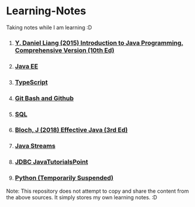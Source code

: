 # Learning-Notes

Taking notes while I am learning :D

<ol>
<li><h3><a href="https://github.com/CurtisNewbie/Book-Reading-Notes/tree/master/(D.%20Daniel%20Liang%2C%202015)">Y. Daniel Liang (2015) Introduction to Java Programming, Comprehensive Version (10th Ed)</a></h3></li>
<li><h3><a href="https://github.com/CurtisNewbie/Learning-Notes/tree/master/JavaEE">Java EE</a></h3></li>
<li><h3><a href="https://github.com/CurtisNewbie/Learning-Notes/tree/master/TypeScript">TypeScript</a></h3></li>
<li><h3><a href="https://github.com/CurtisNewbie/Book-Reading-Notes/tree/master/GitTutorial">Git Bash and Github</a></h3></li>
<li><h3><a href="https://github.com/CurtisNewbie/Learning-Notes/tree/master/MySqlNote">SQL</a></h3></li>
<li><h3><a href="https://github.com/CurtisNewbie/Learning-Notes/tree/master/EffectiveJava">Bloch, J (2018) Effective Java (3rd Ed)</a></h3></li>
<li><h3><a href="https://github.com/CurtisNewbie/Learning-Notes/tree/master/StreamsInJava">Java Streams</a></h3></li>

<li><h3><a href="https://github.com/CurtisNewbie/Learning-Notes/tree/master/JDBCTutorialPoint">JDBC JavaTutorialsPoint</a></h3></li>

<li><h3><a href="https://github.com/CurtisNewbie/Learning-Notes/tree/master/PyTutorial">Python (Temporarily Suspended)</a></h3></li>
</ol>
Note: This repository does not attempt to copy and share the content from the above sources. It simply stores my own learning notes. :D
